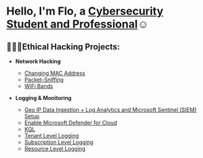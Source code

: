 <h1>Hello, I'm Flo, a <a href="https://linkedin.com/in/shewaajadi">Cybersecurity Student and Professional</a>☺</h1>

<h2>👩🏿‍💻Ethical Hacking Projects:</h2>

- <b>Network Hacking</b>
  - [Changing MAC Address](https://github.com/florenceajadi/changing-mac-address)
  - [Packet-Sniffing](https://github.com/florenceajadi/packet-sniffing)
  - [WiFi Bands](https://github.com/florenceajadi/wifi-bands)

  
- <b>Logging & Monitoring</b>
  - [Geo IP Data Ingestion + Log Analytics and Microsoft Sentinel (SIEM) Setup](https://github.com/florenceajadi/geo-ip-data-ingestion-log-analytics-sentinel-setup)
  - [Enable Microsoft Defender for Cloud](https://github.com/florenceajadi/enable-microsoft-defender-for-cloud)
  - [KQL](https://github.com/florenceajadi/kql)
  -  [Tenant Level Logging](https://github.com/florenceajadi/tenant-level-logging)
  -  [Subscription Level Logging](https://github.com/florenceajadi/subscription-level-logging)
  -  [Resource Level Logging](https://github.com/florenceajadi/resource-level-logging)
